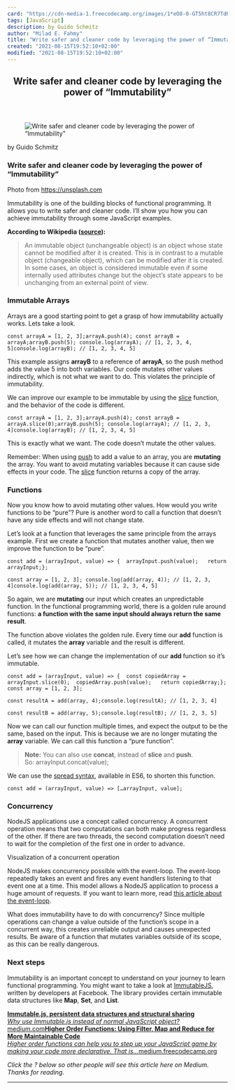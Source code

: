 ```yaml
---
card: "https://cdn-media-1.freecodecamp.org/images/1*eO8-0-GT5ht8CR7TdK9knA.jpeg"
tags: [JavaScript]
description: by Guido Schmitz
author: "Milad E. Fahmy"
title: "Write safer and cleaner code by leveraging the power of “Immutability”"
created: "2021-08-15T19:52:10+02:00"
modified: "2021-08-15T19:52:10+02:00"
---
```

<div class="site-wrapper">
<main id="site-main" class="site-main outer">
<div class="inner">
<article class="post-full post tag-javascript tag-programming tag-computer-science tag-functional-programming tag-tech ">
<header class="post-full-header">
<h1 class="post-full-title">Write safer and cleaner code by leveraging the power of “Immutability”</h1>
</header>
<figure class="post-full-image">
<picture>
<source media="(max-width: 700px)" sizes="1px" srcset="data:image/gif;base64,R0lGODlhAQABAIAAAAAAAP///yH5BAEAAAAALAAAAAABAAEAAAIBRAA7 1w">
<source media="(min-width: 701px)" sizes="(max-width: 800px) 400px,
(max-width: 1170px) 700px,
1400px" srcset="https://cdn-media-1.freecodecamp.org/images/1*eO8-0-GT5ht8CR7TdK9knA.jpeg 300w,
https://cdn-media-1.freecodecamp.org/images/1*eO8-0-GT5ht8CR7TdK9knA.jpeg 600w,
https://cdn-media-1.freecodecamp.org/images/1*eO8-0-GT5ht8CR7TdK9knA.jpeg 1000w,
https://cdn-media-1.freecodecamp.org/images/1*eO8-0-GT5ht8CR7TdK9knA.jpeg 2000w">
<img onerror="this.style.display='none'" src="https://cdn-media-1.freecodecamp.org/images/1*eO8-0-GT5ht8CR7TdK9knA.jpeg" alt="Write safer and cleaner code by leveraging the power of “Immutability”">
</picture>
</figure>
<section class="post-full-content">
<div class="post-content medium-migrated-article">
<p>by Guido Schmitz</p>
<h1 id="write-safer-and-cleaner-code-by-leveraging-the-power-of-immutability-">Write safer and cleaner code by leveraging the power of “Immutability”</h1>
<figcaption>Photo from <a href="https://unsplash.com" rel="noopener" target="_blank" title="">https://unsplash.com</a></figcaption>
</figure>
<p>Immutability is one of the building blocks of functional programming. It allows you to write safer and cleaner code. I’ll show you how you can achieve immutability through some JavaScript examples.</p>
<p><strong>According to Wikipedia (<a href="https://en.wikipedia.org/wiki/Immutable_object" rel="noopener">source</a>):</strong></p>
<blockquote>An immutable object (unchangeable object) is an object whose state cannot be modified after it is created. This is in contrast to a mutable object (changeable object), which can be modified after it is created. In some cases, an object is considered immutable even if some internally used attributes change but the object’s state appears to be unchanging from an external point of view.</blockquote>
<h3 id="immutable-arrays">Immutable Arrays</h3>
<p>Arrays are a good starting point to get a grasp of how immutability actually works. Lets take a look.</p><pre><code>const arrayA = [1, 2, 3];arrayA.push(4); const arrayB = arrayA;arrayB.push(5); console.log(arrayA); // [1, 2, 3, 4, 5]console.log(arrayB); // [1, 2, 3, 4, 5]</code></pre>
<p>This example assigns <strong>arrayB</strong> to a reference of <strong>arrayA</strong>, so the push method adds the value 5 into both variables. Our code mutates other values indirectly, which is not what we want to do. This violates the principle of immutability.</p>
<p>We can improve our example to be immutable by using the <a href="https://developer.mozilla.org/en-US/docs/Web/JavaScript/Reference/Global_Objects/Array/slice" rel="noopener">slice</a> function, and the behavior of the code is different.</p><pre><code>const arrayA = [1, 2, 3];arrayA.push(4); const arrayB = arrayA.slice(0);arrayB.push(5); console.log(arrayA); // [1, 2, 3, 4]console.log(arrayB); // [1, 2, 3, 4, 5]</code></pre>
<p>This is exactly what we want. The code doesn’t mutate the other values.</p>
<p>Remember: When using <a href="https://developer.mozilla.org/en-US/docs/Web/JavaScript/Reference/Global_Objects/Array/push" rel="noopener">push</a> to add a value to an array, you are <strong>mutating</strong> the array. You want to avoid mutating variables because it can cause side effects in your code. The <a href="https://developer.mozilla.org/en-US/docs/Web/JavaScript/Reference/Global_Objects/Array/slice" rel="noopener">slice</a> function returns a copy of the array.</p>
<h3 id="functions">Functions</h3>
<p>Now you know how to avoid mutating other values. How would you write functions to be “pure”? Pure is another word to call a function that doesn’t have any side effects and will not change state.</p>
<p>Let’s look at a function that leverages the same principle from the arrays example. First we create a function that mutates another value, then we improve the function to be “pure”.</p><pre><code>const add = (arrayInput, value) =&gt; {  arrayInput.push(value);   return arrayInput;};</code></pre><pre><code>const array = [1, 2, 3]; console.log(add(array, 4)); // [1, 2, 3, 4]console.log(add(array, 5)); // [1, 2, 3, 4, 5]</code></pre>
<p>So again, we are <strong>mutating</strong> our input which creates an unpredictable function. In the functional programming world, there is a golden rule around functions: <strong>a function with the same input should always return the same result</strong>.</p>
<p>The function above violates the golden rule. Every time our <strong>add</strong> function is called, it mutates the <strong>array</strong> variable and the result is different.</p>
<p>Let’s see how we can change the implementation of our <strong>add </strong>function so it’s immutable.</p><pre><code>const add = (arrayInput, value) =&gt; {  const copiedArray = arrayInput.slice(0);  copiedArray.push(value);   return copiedArray;}; const array = [1, 2, 3];</code></pre><pre><code>const resultA = add(array, 4);console.log(resultA); // [1, 2, 3, 4]</code></pre><pre><code>const resultB = add(array, 5);console.log(resultB); // [1, 2, 3, 5]</code></pre>
<p>Now we can call our function multiple times, and expect the output to be the same, based on the input. This is because we are no longer mutating the <strong>array</strong> variable. We can call this function a “pure function”.</p>
<blockquote><strong>Note:</strong> You can also use <strong>concat</strong>, instead of <strong>slice</strong> and <strong>push</strong>.<br>So: arrayInput.concat(value);</blockquote>
<p>We can use the <a href="https://developer.mozilla.org/nl/docs/Web/JavaScript/Reference/Operators/Spread_operator" rel="noopener">spread syntax</a>, available in ES6, to shorten this function.</p><pre><code>const add = (arrayInput, value) =&gt; […arrayInput, value];</code></pre>
<h3 id="concurrency">Concurrency</h3>
<p>NodeJS applications use a concept called concurrency. A concurrent operation means that two computations can both make progress regardless of the other. If there are two threads, the second computation doesn’t need to wait for the completion of the first one in order to advance.</p>
<figcaption>Visualization of a concurrent operation</figcaption>
</figure>
<p>NodeJS makes concurrency possible with the event-loop. The event-loop repeatedly takes an event and fires any event handlers listening to that event one at a time. This model allows a NodeJS application to process a huge amount of requests. If you want to learn more, read <a href="https://nodejs.org/en/docs/guides/event-loop-timers-and-nexttick" rel="noopener">this article about the event-loop</a>.</p>
<p>What does immutability have to do with concurrency? Since multiple operations can change a value outside of the function’s scope in a concurrent way, this creates unreliable output and causes unexpected results. Be aware of a function that mutates variables outside of its scope, as this can be really dangerous.</p>
<h3 id="next-steps">Next steps</h3>
<p>Immutability is an important concept to understand on your journey to learn functional programming. You might want to take a look at <a href="https://facebook.github.io/immutable-js" rel="noopener">ImmutableJS</a>, written by developers at Facebook. The library provides certain immutable data structures like <strong>Map</strong>, <strong>Set</strong>, and <strong>List</strong>.</p>
<p><a href="https://medium.com/@dtinth/immutable-js-persistent-data-structures-and-structural-sharing-6d163fbd73d2" rel="noopener"><strong>Immutable.js, persistent data structures and structural sharing</strong></a><br><a href="https://medium.com/@dtinth/immutable-js-persistent-data-structures-and-structural-sharing-6d163fbd73d2" rel="noopener"><em>Why use Immutable.js instead of normal JavaScript object?</em>medium.com</a><a href="https://medium.freecodecamp.org/higher-order-functions-in-javascript-d9101f9cf528" rel="noopener"><strong>Higher Order Functions: Using Filter, Map and Reduce for More Maintainable Code</strong></a><br><a href="https://medium.freecodecamp.org/higher-order-functions-in-javascript-d9101f9cf528" rel="noopener"><em>Higher order functions can help you to step up your JavaScript game by making your code more declarative. That is…</em>medium.freecodecamp.org</a></p>
<p><em>Click the ? below so other people will see this article here on Medium. Thanks for reading.</em></p>
</div>
<hr>
</section>
</article>
</div>
</main>
</div>
<!-- Google Tag Manager (noscript) -->
<!-- End Google Tag Manager (noscript) -->
